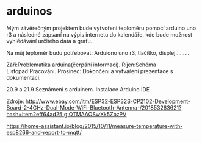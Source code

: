 # arduinos
Mým závěrečným projektem bude vytvořeni teploměru pomocí arduino uno r3 a následné zapsaní na výpis internetu do kalendáře, kde bude možnost vyhlédávání určitého data a grafu.


Na můj teploměr budu potřebovat: Arduiono uno r3, tlačítko, displej.........

Září:Problematika arduina(čerpání informací).
Říjen:Schéma
Listopad:Pracování.
Prosinec: Dokončení a vytváření prezentace s dokumentací.


20.9 a 21.9
Seznámení s arduinem. Instalace Arduino IDE


Zdroje: http://www.ebay.com/itm/ESP32-ESP32S-CP2102-Development-Board-2-4GHz-Dual-Mode-WiFi-Bluetooth-Antenna-/201853283621?hash=item2eff64ad25:g:OTMAAOSwXk5ZbzPV

https://home-assistant.io/blog/2015/10/11/measure-temperature-with-esp8266-and-report-to-mqtt/
